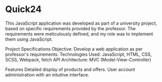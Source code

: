 # Quick24

This JavaScript application was developed as part of a university project, based on specific requirements provided by the professor. The requirements were meticulously defined, and my role was to implement them using JavaScript.

Project Specifications
Objective: Develop a web application as per professor's requirements.
Technologies Used: JavaScript, HTML, CSS, SCSS, Webpack, fetch API
Architecture: MVC (Model-View-Controller)

Features
Detailed display of products and offers.
User account administration with an intuitive interface.
